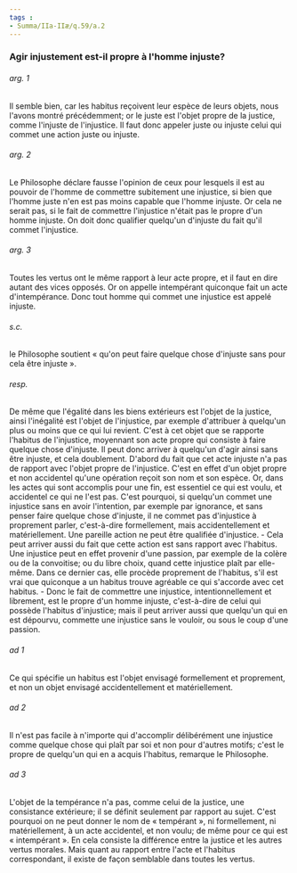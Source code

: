 ```yaml
---
tags : 
- Summa/IIa-IIæ/q.59/a.2
---
```


### Agir injustement est-il propre à l'homme injuste?

###### arg. 1
Il semble bien, car les habitus reçoivent leur espèce de leurs objets, nous l'avons montré précédemment; or le juste est l'objet propre de la justice, comme l'injuste de l'injustice. Il faut donc appeler juste ou injuste celui qui commet une action juste ou injuste. 

###### arg. 2
Le Philosophe déclare fausse l'opinion de ceux pour lesquels il est au pouvoir de l'homme de commettre subitement une injustice, si bien que l'homme juste n'en est pas moins capable que l'homme injuste. Or cela ne serait pas, si le fait de commettre l'injustice n'était pas le propre d'un homme injuste. On doit donc qualifier quelqu'un d'injuste du fait qu'il commet l'injustice. 

###### arg. 3
Toutes les vertus ont le même rapport à leur acte propre, et il faut en dire autant des vices opposés. Or on appelle intempérant quiconque fait un acte d'intempérance. Donc tout homme qui commet une injustice est appelé injuste. 

###### s.c.
le Philosophe soutient « qu'on peut faire quelque chose d'injuste sans pour cela être injuste ». 

###### resp.
De même que l'égalité dans les biens extérieurs est l'objet de la justice, ainsi l'inégalité est l'objet de l'injustice, par exemple d'attribuer à quelqu'un plus ou moins que ce qui lui revient. C'est à cet objet que se rapporte l'habitus de l'injustice, moyennant son acte propre qui consiste à faire quelque chose d'injuste. Il peut donc arriver à quelqu'un d'agir ainsi sans être injuste, et cela doublement. D'abord du fait que cet acte injuste n'a pas de rapport avec l'objet propre de l'injustice. C'est en effet d'un objet propre et non accidentel qu'une opération reçoit son nom et son espèce. Or, dans les actes qui sont accomplis pour une fin, est essentiel ce qui est voulu, et accidentel ce qui ne l'est pas. C'est pourquoi, si quelqu'un commet une injustice sans en avoir l'intention, par exemple par ignorance, et sans penser faire quelque chose d'injuste, il ne commet pas d'injustice à proprement parler, c'est-à-dire formellement, mais accidentellement et matériellement. Une pareille action ne peut être qualifiée d'injustice. - Cela peut arriver aussi du fait que cette action est sans rapport avec l'habitus. Une injustice peut en effet provenir d'une passion, par exemple de la colère ou de la convoitise; ou du libre choix, quand cette injustice plaît par elle-même. Dans ce dernier cas, elle procède proprement de l'habitus, s'il est vrai que quiconque a un habitus trouve agréable ce qui s'accorde avec cet habitus. - Donc le fait de commettre une injustice, intentionnellement et librement, est le propre d'un homme injuste, c'est-à-dire de celui qui possède l'habitus d'injustice; mais il peut arriver aussi que quelqu'un qui en est dépourvu, commette une injustice sans le vouloir, ou sous le coup d'une passion. 

###### ad 1
Ce qui spécifie un habitus est l'objet envisagé formellement et proprement, et non un objet envisagé accidentellement et matériellement. 

###### ad 2
Il n'est pas facile à n'importe qui d'accomplir délibérément une injustice comme quelque chose qui plaît par soi et non pour d'autres motifs; c'est le propre de quelqu'un qui en a acquis l'habitus, remarque le Philosophe. 

###### ad 3
L'objet de la tempérance n'a pas, comme celui de la justice, une consistance extérieure; il se définit seulement par rapport au sujet. C'est pourquoi on ne peut donner le nom de « tempérant », ni formellement, ni matériellement, à un acte accidentel, et non voulu; de même pour ce qui est « intempérant ». En cela consiste la différence entre la justice et les autres vertus morales. Mais quant au rapport entre l'acte et l'habitus correspondant, il existe de façon semblable dans toutes les vertus. 

